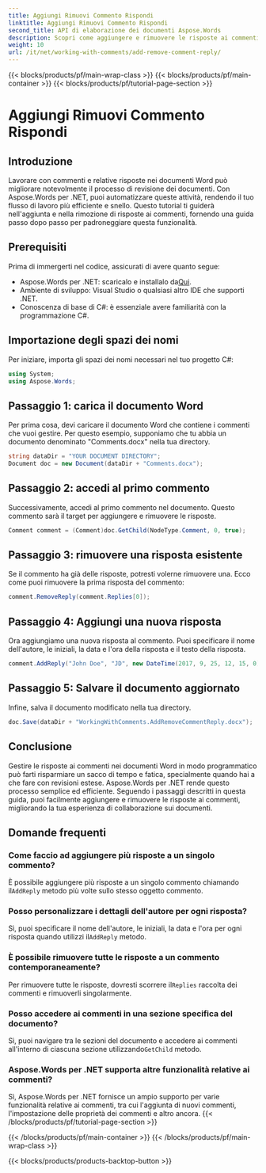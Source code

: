 ```yaml
---
title: Aggiungi Rimuovi Commento Rispondi
linktitle: Aggiungi Rimuovi Commento Rispondi
second_title: API di elaborazione dei documenti Aspose.Words
description: Scopri come aggiungere e rimuovere le risposte ai commenti nei documenti Word usando Aspose.Words per .NET. Migliora la collaborazione sui documenti con questa guida passo passo.
weight: 10
url: /it/net/working-with-comments/add-remove-comment-reply/
---
```


{{< blocks/products/pf/main-wrap-class >}}
{{< blocks/products/pf/main-container >}}
{{< blocks/products/pf/tutorial-page-section >}}

# Aggiungi Rimuovi Commento Rispondi

## Introduzione

Lavorare con commenti e relative risposte nei documenti Word può migliorare notevolmente il processo di revisione dei documenti. Con Aspose.Words per .NET, puoi automatizzare queste attività, rendendo il tuo flusso di lavoro più efficiente e snello. Questo tutorial ti guiderà nell'aggiunta e nella rimozione di risposte ai commenti, fornendo una guida passo dopo passo per padroneggiare questa funzionalità.

## Prerequisiti

Prima di immergerti nel codice, assicurati di avere quanto segue:

-  Aspose.Words per .NET: scaricalo e installalo da[Qui](https://releases.aspose.com/words/net/).
- Ambiente di sviluppo: Visual Studio o qualsiasi altro IDE che supporti .NET.
- Conoscenza di base di C#: è essenziale avere familiarità con la programmazione C#.

## Importazione degli spazi dei nomi

Per iniziare, importa gli spazi dei nomi necessari nel tuo progetto C#:

```csharp
using System;
using Aspose.Words;
```

## Passaggio 1: carica il documento Word

Per prima cosa, devi caricare il documento Word che contiene i commenti che vuoi gestire. Per questo esempio, supponiamo che tu abbia un documento denominato "Comments.docx" nella tua directory.

```csharp
string dataDir = "YOUR DOCUMENT DIRECTORY";
Document doc = new Document(dataDir + "Comments.docx");
```

## Passaggio 2: accedi al primo commento

Successivamente, accedi al primo commento nel documento. Questo commento sarà il target per aggiungere e rimuovere le risposte.

```csharp
Comment comment = (Comment)doc.GetChild(NodeType.Comment, 0, true);
```

## Passaggio 3: rimuovere una risposta esistente

Se il commento ha già delle risposte, potresti volerne rimuovere una. Ecco come puoi rimuovere la prima risposta del commento:

```csharp
comment.RemoveReply(comment.Replies[0]);
```

## Passaggio 4: Aggiungi una nuova risposta

Ora aggiungiamo una nuova risposta al commento. Puoi specificare il nome dell'autore, le iniziali, la data e l'ora della risposta e il testo della risposta.

```csharp
comment.AddReply("John Doe", "JD", new DateTime(2017, 9, 25, 12, 15, 0), "New reply");
```

## Passaggio 5: Salvare il documento aggiornato

Infine, salva il documento modificato nella tua directory.

```csharp
doc.Save(dataDir + "WorkingWithComments.AddRemoveCommentReply.docx");
```

## Conclusione

Gestire le risposte ai commenti nei documenti Word in modo programmatico può farti risparmiare un sacco di tempo e fatica, specialmente quando hai a che fare con revisioni estese. Aspose.Words per .NET rende questo processo semplice ed efficiente. Seguendo i passaggi descritti in questa guida, puoi facilmente aggiungere e rimuovere le risposte ai commenti, migliorando la tua esperienza di collaborazione sui documenti.

## Domande frequenti

### Come faccio ad aggiungere più risposte a un singolo commento?

 È possibile aggiungere più risposte a un singolo commento chiamando il`AddReply` metodo più volte sullo stesso oggetto commento.

### Posso personalizzare i dettagli dell'autore per ogni risposta?

 Sì, puoi specificare il nome dell'autore, le iniziali, la data e l'ora per ogni risposta quando utilizzi il`AddReply` metodo.

### È possibile rimuovere tutte le risposte a un commento contemporaneamente?

Per rimuovere tutte le risposte, dovresti scorrere il`Replies` raccolta dei commenti e rimuoverli singolarmente.

### Posso accedere ai commenti in una sezione specifica del documento?

 Sì, puoi navigare tra le sezioni del documento e accedere ai commenti all'interno di ciascuna sezione utilizzando`GetChild` metodo.

### Aspose.Words per .NET supporta altre funzionalità relative ai commenti?

Sì, Aspose.Words per .NET fornisce un ampio supporto per varie funzionalità relative ai commenti, tra cui l'aggiunta di nuovi commenti, l'impostazione delle proprietà dei commenti e altro ancora.
{{< /blocks/products/pf/tutorial-page-section >}}

{{< /blocks/products/pf/main-container >}}
{{< /blocks/products/pf/main-wrap-class >}}

{{< blocks/products/products-backtop-button >}}
